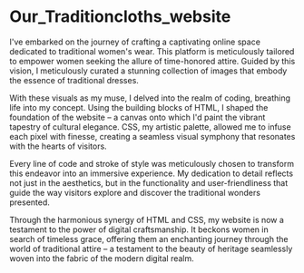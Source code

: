 # Our_Traditioncloths_website
I've embarked on the journey of crafting a captivating online space dedicated to traditional women's wear. This platform is meticulously tailored to empower women seeking the allure of time-honored attire. Guided by this vision, I meticulously curated a stunning collection of images that embody the essence of traditional dresses.

With these visuals as my muse, I delved into the realm of coding, breathing life into my concept. Using the building blocks of HTML, I shaped the foundation of the website – a canvas onto which I'd paint the vibrant tapestry of cultural elegance. CSS, my artistic palette, allowed me to infuse each pixel with finesse, creating a seamless visual symphony that resonates with the hearts of visitors.

Every line of code and stroke of style was meticulously chosen to transform this endeavor into an immersive experience. My dedication to detail reflects not just in the aesthetics, but in the functionality and user-friendliness that guide the way visitors explore and discover the traditional wonders presented.

Through the harmonious synergy of HTML and CSS, my website is now a testament to the power of digital craftsmanship. It beckons women in search of timeless grace, offering them an enchanting journey through the world of traditional attire – a testament to the beauty of heritage seamlessly woven into the fabric of the modern digital realm.
